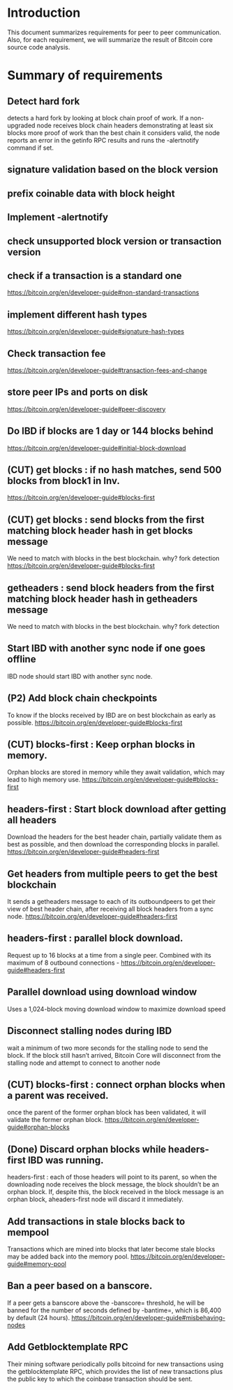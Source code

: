 # Introduction
This document summarizes requirements for peer to peer communication. 
Also, for each requirement, we will summarize the result of Bitcoin core source code analysis.

# Summary of requirements
## Detect hard fork  
detects a hard fork by looking at block chain proof of work. If a non-upgraded node receives block chain headers demonstrating at least six blocks more proof of work than the best chain it considers valid, the node reports an error in the getinfo RPC results and runs the -alertnotify command if set. 
## signature validation based on the block version 
## prefix coinable data with block height
## Implement -alertnotify
## check unsupported block version or transaction version 
## check if a transaction is a standard one 
https://bitcoin.org/en/developer-guide#non-standard-transactions
## implement different hash types
https://bitcoin.org/en/developer-guide#signature-hash-types
## Check transaction fee 
https://bitcoin.org/en/developer-guide#transaction-fees-and-change
## store peer IPs and ports on disk 
https://bitcoin.org/en/developer-guide#peer-discovery
## Do IBD if blocks are 1 day or 144 blocks behind
https://bitcoin.org/en/developer-guide#initial-block-download
## (CUT) get blocks : if no hash matches, send 500 blocks from block1 in Inv.
https://bitcoin.org/en/developer-guide#blocks-first 
## (CUT) get blocks : send blocks from the first matching block header hash in get blocks message
We need to match with blocks in the best blockchain. why? fork detection https://bitcoin.org/en/developer-guide#blocks-first
## getheaders : send block headers from the first matching block header hash in getheaders message
We need to match with blocks in the best blockchain. why? fork detection
## Start IBD with another sync node if one goes offline 
IBD node should start IBD with another sync node.
## (P2) Add block chain checkpoints
To know if the blocks received by IBD are on best blockchain as early as possible. https://bitcoin.org/en/developer-guide#blocks-first
## (CUT) blocks-first : Keep orphan blocks in memory. 
Orphan blocks are stored in memory while they await validation, which may lead to high memory use.  https://bitcoin.org/en/developer-guide#blocks-first
## headers-first : Start block download after getting all headers 
Download the headers for the best header chain, partially validate them as best as possible, and then download the corresponding blocks in parallel.
https://bitcoin.org/en/developer-guide#headers-first
## Get headers from multiple peers to get the best blockchain 
It sends a getheaders message to each of its outboundpeers to get their view of best header chain, after receiving all block headers from a sync node. https://bitcoin.org/en/developer-guide#headers-first
## headers-first : parallel block download.
Request up to 16 blocks at a time from a single peer. Combined with its maximum of 8 outbound connections - https://bitcoin.org/en/developer-guide#headers-first
## Parallel download using download window 
Uses a 1,024-block moving download window to maximize download speed
## Disconnect stalling nodes during IBD
wait a minimum of two more seconds for the stalling node to send the block. If the block still hasn’t arrived, Bitcoin Core will disconnect from the stalling node and attempt to connect to another node
## (CUT) blocks-first : connect orphan blocks when a parent was received.
once the parent of the former orphan block has been validated, it will validate the former orphan block. https://bitcoin.org/en/developer-guide#orphan-blocks
## (Done) Discard orphan blocks while headers-first IBD was running.
headers-first : each of those headers will point to its parent, so when the downloading node receives the block message, the block shouldn’t be an orphan block. If, despite this, the block received in the block message is an orphan block, aheaders-first node will discard it immediately.
## Add transactions in stale blocks back to mempool
Transactions which are mined into blocks that later become stale blocks may be added back into the memory pool.  https://bitcoin.org/en/developer-guide#memory-pool
## Ban a peer based on a banscore.
If a peer gets a banscore above the -banscore=<n> threshold, he will be banned for the number of seconds defined by -bantime=<n>, which is 86,400 by default (24 hours). https://bitcoin.org/en/developer-guide#misbehaving-nodes
## Add Getblocktemplate RPC 
Their mining software periodically polls bitcoind for new transactions using the getblocktemplate RPC, which provides the list of new transactions plus the public key to which the coinbase transaction should be sent.
